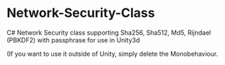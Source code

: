 # Network-Security-Class
 C# Network Security class supporting Sha256, Sha512, Md5, Rijndael (PBKDF2) with passphrase for use in Unity3d
 
 (If you want to use it outside of Unity, simply delete the Monobehaviour.
